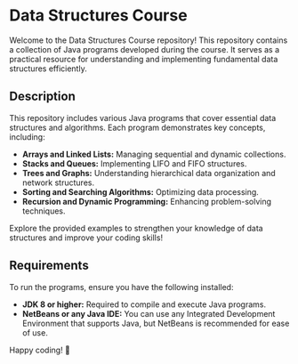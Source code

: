 # Data Structures Course  

Welcome to the Data Structures Course repository! This repository contains a collection of Java programs developed during the course. It serves as a practical resource for understanding and implementing fundamental data structures efficiently.  

## Description  

This repository includes various Java programs that cover essential data structures and algorithms. Each program demonstrates key concepts, including:  

- **Arrays and Linked Lists:** Managing sequential and dynamic collections.  
- **Stacks and Queues:** Implementing LIFO and FIFO structures.  
- **Trees and Graphs:** Understanding hierarchical data organization and network structures.  
- **Sorting and Searching Algorithms:** Optimizing data processing.  
- **Recursion and Dynamic Programming:** Enhancing problem-solving techniques.  

Explore the provided examples to strengthen your knowledge of data structures and improve your coding skills!  

## Requirements  

To run the programs, ensure you have the following installed:  

- **JDK 8 or higher:** Required to compile and execute Java programs.  
- **NetBeans or any Java IDE:** You can use any Integrated Development Environment that supports Java, but NetBeans is recommended for ease of use.  

Happy coding! 🚀  
